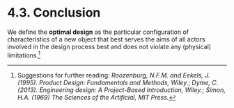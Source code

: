 # 4.3. Conclusion

We define the **optimal design** as the particular configuration of characteristics of a new object that best serves the aims of all actors involved in the design process best and does not violate any (physical) limitations.[^ref]


[^ref]: Suggestions for further reading: 
*Roozenburg, N.F.M. and Eekels, J. (1995). Product Design: Fundamentals and Methods, Wiley.*;
*Dyme, C. (2013). Engineering design: A Project-Based Introduction, Wiley.*;
*Simon, H.A. (1969) The Sciences of the Artificial, MIT Press.*
